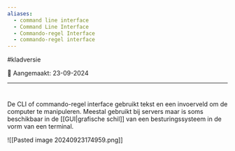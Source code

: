 ```yaml
---
aliases:
  - command line interface
  - Command Line Interface
  - Commando-regel Interface
  - commando-regel interface
---
```

#kladversie 

📅 Aangemaakt: 23-09-2024

---
# 
De CLI of commando-regel interface gebruikt tekst en een invoerveld om de computer te manipuleren. Meestal gebruikt bij servers maar is soms beschikbaar in de [[GUI|grafische schil]] van een besturingssysteem in de vorm van een terminal.

![[Pasted image 20240923174959.png]]